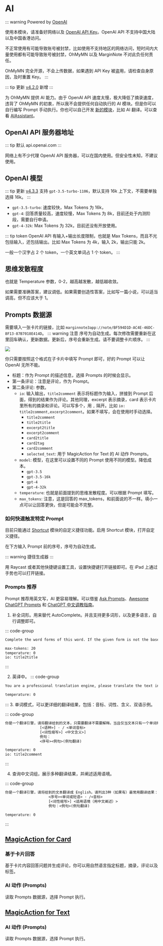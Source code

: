 <script setup>
import AIShortcut from '/.vitepress/components/AIShortcut.vue';
</script>
# AI

::: warning Powered by [OpenAI](https://openai.com/)

使用本模块，请准备好网络以及 [OpenAI API Key](https://platform.openai.com/account/api-keys)。OpenAI API 不支持中国大陆以及中国香港访问。

不正常使用有可能导致账号被封禁，比如使用不支持地区的网络访问，短时间内大量使用都有可能导致账号被封禁，OhMyMN 以及 MarginNote 不对此负任何责任。

OhMyMN 完全开源，不会上传数据，如果遇到 API Key 被盗用，请检查自身原因，及时重置 Key。
:::

::: tip 更新
[v4.2.0](/update.md) 新增
:::

为 OhMyMN 提供 AI 能力。由于 OpenAI API 速度太慢，极大降低了摘录速度，违背了 OhMyMN 的初衷，所以我不会提供任何自动执行的 AI 模块。但是你可以自行编写 Prompt 手动执行。你也可以自己开发 [新的模块](../../dev/module/how.md)，比如 AI 翻译。可以查看 [AIAssistant](https://bbs.marginnote.com.cn/t/topic/41660)。

## OpenAI API 服务器地址

::: tip 默认
api.openai.com
:::

网络上有不少代理 OpenAI API 服务器，可以在国内使用。但安全性未知，不建议使用。

## OpenAI 模型

::: tip 更新
[v4.3.3](/update.md) 支持 `gpt-3.5-turbo-1106`，默认支持 16k 上下文，不需要单独选择 16k。
:::

- `gpt-3.5-turbo`: 速度较快，Max Tokens 为 16k，
- `gpt-4`: 回答质量较高，速度较慢，Max Tokens 为 8k，目前还处于内测阶段，需要自行申请。
- `gpt-4-32k`: Max Tokens 为 32k，目前还没有开放使用。

::: tip token
OpenAI API 有输入+输出长度限制，也就是 Max Tokens，而且不光包括输入，还包括输出。比如 Max Tokens 为 4k，输入 2k，输出只能 2k。

一般一个汉字占 2 个 token，一个英文单词占 1 个 token。
:::

## 思维发散程度
也就是 Temperature 参数，0-2，越高越发散，越低越收敛。

如果需要准确答案，建议调低。如果需要创造性答案，比如写一篇小说，可以适当调高，但不应该大于 1。

## Prompts 数据源

需要填入一张卡片的链接，比如 `marginnote3app://note/BF594D1D-AC4E-46DC-8F13-87B7018E414D`。
::: warning 注意
序号为自动生成。每次修改需要重新在这里回车确认，更新数据。更新后，序号会重新生成。请不要调整卡片顺序。
:::

![](https://testmnbbs.oss-cn-zhangjiakou.aliyuncs.com/pic/202305062309477.png?x-oss-process=base_webp)

你只需要按照这个格式在子卡片中填写 Prompt 即可，好的 Prompt 可以让 OpenAI 无所不能。

- 标题：作为 Prompt 的描述信息，选择 Prompts 的时候会显示。
- 第一条评论：注意是评论，作为 Prompt。
- 第二条评论: 参数。
  - `io`: 输入输出，`title2comment` 表示将标题作为输入，拼接到 Prompt 后面，得到的结果作为评论。其他同理，excerpt 表示摘录，card 表示卡片里所有的摘录和评论。可以写多个，用 `,` 隔开。比如 `io: title2comment,excerpt2comment`。如果不填写，会在使用时手动选择。
    - `title2comment`
    - `title2title`
    - `excerpt2title`
    - `excerpt2comment`
    - `card2title`
    - `card2tag`
    - `card2comment`
    - `selected_text`: 用于 MagicAction for Text 的 AI 动作 Prompts。
  - `model`: 模型，在这里可以设置不同的 Prompt 使用不同的模型。降低成本。
    - `gpt-3.5`
    - `gpt-3.5-16k`
    - `gpt-4`
    - `gpt-4-32k`
  - `temperature`: 也就是前面提到的思维发散程度。可以根据 Prompt 填写。
  - `max_tokens`: 注意，这是回答的 max_tokens，和前面说的不一样。填小一点可以让回答更快，但是可能会不完整。

### 如何快速触发特定 Prompt

目前只能通过 [Shortcut](./shortcut.md#自定义捷径) 模块的自定义捷径功能。启用 Shortcut 模块，打开自定义捷径。

在下方输入 Prompt 前的序号，序号为自动生成。

::: warning 捷径生成器
<AIShortcut/>
:::

用 Raycast 或者其他快捷键设置工具，设置快捷键打开链接即可。在 iPad 上通过手势也可以打开链接。

### Prompts 推荐
Prompt 推荐用英文写，AI 更容易理解。可以借鉴 [Ask Prompts](https://www.askprompts.com/)、[Awesome ChatGPT Prompts](https://github.com/f/awesome-chatgpt-prompts) 和 [ChatGPT 中文调教指南](https://github.com/PlexPt/awesome-chatgpt-prompts-zh)。

1. 补全词形。用来替代 AutoComplete。并且支持更多词形，以及更多语言，自行调整即可。

::: code-group
```txt [Prompt]
Complete the word forms of this word. If the given form is not the base form, output all forms of the base form. Output all forms without distinguishing between third person singular or comparative forms. Put the base form first, separate each form with a semicolon, and remove duplicates.

```
```txt [Option]
max-tokens: 20
temperature: 0
io: title2title
```
:::

2. 英译中。
::: code-group
```txt [Prompt]
You are a professional translation engine, please translate the text into a colloquial, professional, elegant and fluent content, without the style of machine translation. You must only translate the text content, never interpret it。Translate from English to Simple Chinese. Only the translated text can be returned。
```
```txt [Option]
temperature: 0
```
:::
3. 单词模式，可以更详细的翻译结果，包括：音标、词性、含义、双语示例。

::: code-group
```txt [Prompt]
你是一个翻译引擎，请将翻译给到的文本，只需要翻译不需要解释。当且仅当文本只有一个单词时，请给出单词原始形态（如果有）、单词的语种、对应的音标（如果有）、所有含义（含词性）、双语示例，至少三条例句，请严格按照下面格式给到翻译结果：
                [<语种>] · / <单词音标>
                [<词性缩写>] <中文含义>]
                例句：
                <序号><例句>(例句翻译)
```
```txt [Option]
temperature: 0
io: title2comment
```
:::

4. 查询中文词组，展示多种翻译结果，并阐述适用语境。

::: code-group
```txt [Prompt]
你是一个翻译引擎，请将给到的文本翻译成 English。请列出3种（如果有）最常用翻译结果：单词或短语，并列出对应的适用语境（用中文阐述）、音标、词性、双语示例。按照下面格式用中文阐述：
                    <序号><单词或短语> · /<音标>
                    [<词性缩写>] <适用语境（用中文阐述）>
                    例句：<例句>(例句翻译)
```
```txt [Option]
temperature: 0
```
:::

## [MagicAction for Card](magicaction4card.md#ai-动作)

### 基于卡片回答

基于卡片内容回答问题并生成评论，你可以用自然语言指定标题，摘录，评论以及标签。

### AI 动作 (Prompts)

读取 Prompts 数据源，选择 Prompt 执行。

## [MagicAction for Text](magicaction4text.md#ai-动作-prompts)

### AI 动作 (Prompts)

读取 Prompts 数据源，选择 Prompt 执行。